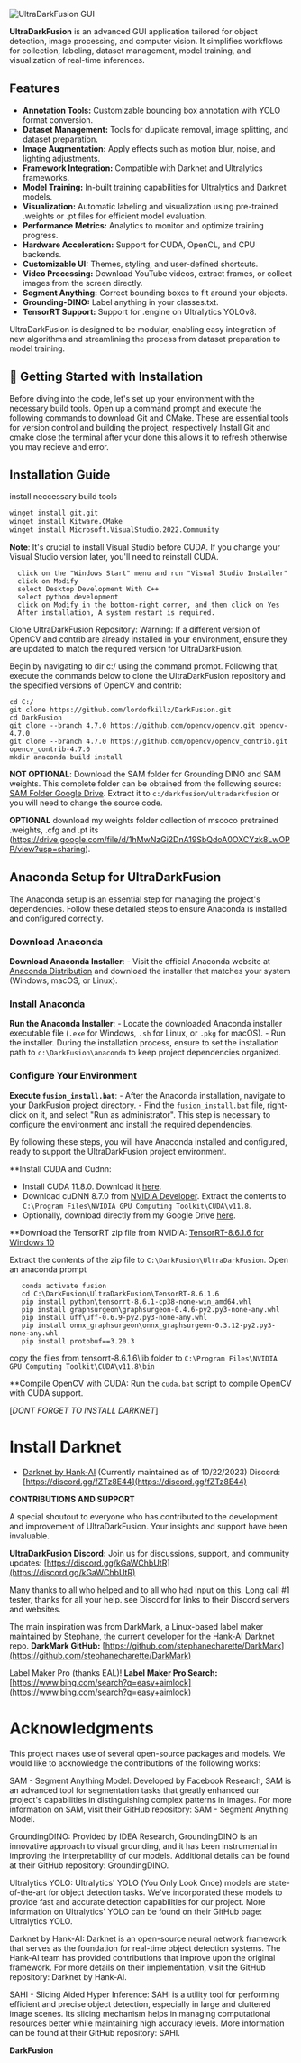 ![UltraDarkFusion GUI](fusion.gif)

**UltraDarkFusion** is an advanced GUI application tailored for object detection, image processing, and computer vision. It simplifies workflows for collection, labeling, dataset management, model training, and visualization of real-time inferences.

## Features
- <b>Annotation Tools:</b> Customizable bounding box annotation with YOLO format conversion.
- <b>Dataset Management:</b> Tools for duplicate removal, image splitting, and dataset preparation.
- <b>Image Augmentation:</b> Apply effects such as motion blur, noise, and lighting adjustments.
- <b>Framework Integration:</b> Compatible with Darknet and Ultralytics frameworks.
- <b>Model Training:</b> In-built training capabilities for Ultralytics and Darknet models.
- <b>Visualization:</b> Automatic labeling and visualization using pre-trained .weights or .pt files for efficient model evaluation.
- <b>Performance Metrics:</b> Analytics to monitor and optimize training progress.
- <b>Hardware Acceleration:</b> Support for CUDA, OpenCL, and CPU backends.
- <b>Customizable UI:</b> Themes, styling, and user-defined shortcuts.
- <b>Video Processing:</b> Download YouTube videos, extract frames, or collect images from the screen directly.
- <b>Segment Anything:</b> Correct bounding boxes to fit around your objects.
- <b>Grounding-DINO:</b> Label anything in your classes.txt.
- <b>TensorRT Support:</b> Support for .engine on Ultralytics YOLOv8.



UltraDarkFusion is designed to be modular, enabling easy integration of new algorithms and streamlining the process from dataset preparation to model training.

## 🚀 Getting Started with Installation

Before diving into the code, let's set up your environment with the necessary build tools. Open up a command prompt and execute the following commands to download Git and CMake. These are essential tools for version control and building the project, respectively Install Git and cmake close the terminal after your done this allows it to refresh otherwise you may recieve and error.
## Installation Guide

install neccessary build tools 
   ```sh
   winget install git.git
   winget install Kitware.CMake
   winget install Microsoft.VisualStudio.2022.Community
  ```

 **Note**: It's crucial to install Visual Studio before CUDA. If you change your Visual Studio version later, you'll need to reinstall CUDA.

      click on the "Windows Start" menu and run "Visual Studio Installer"
      click on Modify
      select Desktop Development With C++
      select python development
      click on Modify in the bottom-right corner, and then click on Yes
      After installation, A system restart is required. 
   
      
 Clone UltraDarkFusion Repository:
   Warning: If a different version of OpenCV and contrib are already installed in your environment, ensure they are updated to match the required version for UltraDarkFusion.

   Begin by navigating to dir c:/ using the command prompt. Following that, execute the commands below to clone the UltraDarkFusion repository and the specified versions of OpenCV and contrib:
   
   ```
   cd C:/
   git clone https://github.com/lordofkillz/DarkFusion.git
   cd DarkFusion
   git clone --branch 4.7.0 https://github.com/opencv/opencv.git opencv-4.7.0
   git clone --branch 4.7.0 https://github.com/opencv/opencv_contrib.git opencv_contrib-4.7.0
   mkdir anaconda build install 
   ```

**NOT OPTIONAL**: Download the SAM folder for Grounding DINO and SAM weights. This complete folder can be obtained from the following source: [SAM Folder Google Drive](https://drive.google.com/file/d/1Tux3ncgLcCagQ0N3cC25XP4O_UwsjXbP/view?usp=sharing). Extract it to `c:/darkfusion/ultradarkfusion` or you will need to change the source code.

**OPTIONAL** download my weights folder collection of mscoco pretrained .weights, .cfg and .pt its (https://drive.google.com/file/d/1hMwNzGi2DnA19SbQdoA0OXCYzk8LwOPP/view?usp=sharing).

## Anaconda Setup for UltraDarkFusion

The Anaconda setup is an essential step for managing the project's dependencies. Follow these detailed steps to ensure Anaconda is installed and configured correctly.

### Download Anaconda

**Download Anaconda Installer**:
    - Visit the official Anaconda website at [Anaconda Distribution](https://www.anaconda.com/products/distribution) and download the installer that matches your system (Windows, macOS, or Linux).

### Install Anaconda

**Run the Anaconda Installer**:
    - Locate the downloaded Anaconda installer executable file (`.exe` for Windows, `.sh` for Linux, or `.pkg` for macOS).
    - Run the installer. During the installation process, ensure to set the installation path to `c:\DarkFusion\anaconda` to keep project dependencies organized.

### Configure Your Environment

**Execute `fusion_install.bat`**:
    - After the Anaconda installation, navigate to your DarkFusion project directory.
    - Find the `fusion_install.bat` file, right-click on it, and select "Run as administrator". This step is necessary to configure the environment and install the required dependencies.

By following these steps, you will have Anaconda installed and configured, ready to support the UltraDarkFusion project environment.


     
**Install CUDA and Cudnn:
   - Install CUDA 11.8.0. Download it [here](https://developer.nvidia.com/cuda-11-8-0-download-archive).
   - Download cuDNN 8.7.0 from [NVIDIA Developer](https://developer.nvidia.com/cudnn). Extract the contents to `C:\Program Files\NVIDIA GPU Computing Toolkit\CUDA\v11.8`.
   - Optionally, download directly from my Google Drive [here](https://drive.google.com/file/d/1PIdG6qZnyfhNFF7vUVNoX5fDMtwgy5uJ/view?usp=sharing).

**Download the TensorRT zip file from NVIDIA: 
   [TensorRT-8.6.1.6 for Windows 10](https://developer.nvidia.com/downloads/compute/machine-learning/tensorrt/secure/8.6.1/zip/TensorRT-8.6.1.6.Windows10.x86_64.cuda-11.8.zip)

 Extract the contents of the zip file to `C:\DarkFusion\UltraDarkFusion`.
    Open an anaconda prompt
```
   conda activate fusion
   cd C:\DarkFusion\UltraDarkFusion\TensorRT-8.6.1.6
   pip install python\tensorrt-8.6.1-cp38-none-win_amd64.whl
   pip install graphsurgeon\graphsurgeon-0.4.6-py2.py3-none-any.whl
   pip install uff\uff-0.6.9-py2.py3-none-any.whl
   pip install onnx_graphsurgeon\onnx_graphsurgeon-0.3.12-py2.py3-none-any.whl
   pip install protobuf==3.20.3
```
copy the files from tensorrt-8.6.1.6\lib folder to `C:\Program Files\NVIDIA GPU Computing Toolkit\CUDA\v11.8\bin`
   
**Compile OpenCV with CUDA:
  Run the `cuda.bat` script to compile OpenCV with CUDA support.

[*DONT FORGET TO INSTALL DARKNET*]

# Install Darknet 

- [Darknet by Hank-AI](https://github.com/hank-ai/darknet) (Currently maintained as of 10/22/2023)
  Discord: [https://discord.gg/fZTz8E44](https://discord.gg/fZTz8E44)


**CONTRIBUTIONS AND SUPPORT**

A special shoutout to everyone who has contributed to the development and improvement of UltraDarkFusion. Your insights and support have been invaluable.

**UltraDarkFusion Discord:** Join us for discussions, support, and community updates: [https://discord.gg/kGaWChbUtR](https://discord.gg/kGaWChbUtR)

Many thanks to all who helped and to all who had input on this. 
Long call #1 tester, thanks for all your help.
see Discord for links to their Discord servers and websites.

The main inspiration was from DarkMark, a Linux-based label maker maintained by Stephane, the current developer for the Hank-AI Darknet repo.
**DarkMark GitHub:** [https://github.com/stephanecharette/DarkMark](https://github.com/stephanecharette/DarkMark)

Label Maker Pro (thanks EAL)!
**Label Maker Pro Search:** [https://www.bing.com/search?q=easy+aimlock](https://www.bing.com/search?q=easy+aimlock)


# Acknowledgments
This project makes use of several open-source packages and models. We would like to acknowledge the contributions of the following works:

SAM  - Segment Anything Model: Developed by Facebook Research, SAM is an advanced tool for segmentation tasks that greatly enhanced our project's capabilities in distinguishing complex patterns in images. For more information on SAM, visit their GitHub repository: SAM - Segment Anything Model.

GroundingDINO: Provided by IDEA Research, GroundingDINO is an innovative approach to visual grounding, and it has been instrumental in improving the interpretability of our models. Additional details can be found at their GitHub repository: GroundingDINO.

Ultralytics YOLO: Ultralytics' YOLO (You Only Look Once) models are state-of-the-art for object detection tasks. We've incorporated these models to provide fast and accurate detection capabilities for our project. More information on Ultralytics' YOLO can be found on their GitHub page: Ultralytics YOLO.

Darknet by Hank-AI: Darknet is an open-source neural network framework that serves as the foundation for real-time object detection systems. The Hank-AI team has provided contributions that improve upon the original framework. For more details on their implementation, visit the GitHub repository: Darknet by Hank-AI.

SAHI - Slicing Aided Hyper Inference: SAHI is a utility tool for performing efficient and precise object detection, especially in large and cluttered image scenes. Its slicing mechanism helps in managing computational resources better while maintaining high accuracy levels. More information can be found at their GitHub repository: SAHI.



**DarkFusion**


